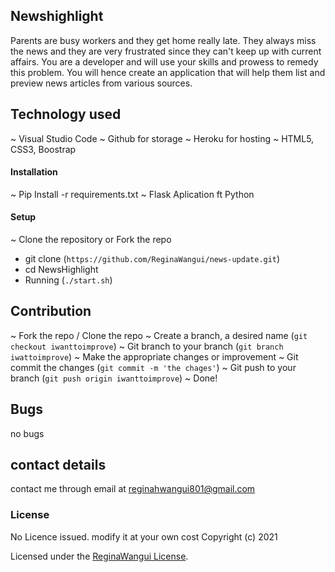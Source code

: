 ## Newshighlight

Parents are busy workers and they get home really late.
They always miss the news and they are very frustrated since they can't
keep up with current affairs. You are a developer and will use your
skills and prowess to remedy this problem. You will hence create an
application that will help them list and preview news articles from various
sources.


## Technology used

~ Visual Studio Code
~ Github for storage
~ Heroku for hosting
~ HTML5, CSS3, Boostrap

#### Installation

~ Pip Install -r requirements.txt
~ Flask Aplication ft Python

#### Setup

~ Clone the repository or Fork the repo

- git clone (`https://github.com/ReginaWangui/news-update.git`)
- cd NewsHighlight
- Running (`./start.sh`)

## Contribution

~ Fork the repo / Clone the repo
~ Create a branch, a desired name (`git checkout iwanttoimprove`)
~ Git branch to your branch (`git branch iwattoimprove`)
~ Make the appropriate changes or improvement
~ Git commit the changes (`git commit -m 'the chages'`)
~ Git push to your branch (`git push origin iwanttoimprove`)
~ Done!

## Bugs

no bugs

## contact details
contact me through email at reginahwangui801@gmail.com
### License

No Licence issued. modify it at your own cost
Copyright (c) 2021 

Licensed under the [ReginaWangui License](LICENSE).
